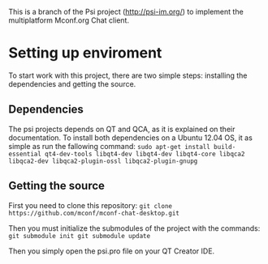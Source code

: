 This is a branch of the Psi project (http://psi-im.org/) to implement the multiplatform Mconf.org Chat client.


Setting up enviroment
==========
To start work with this project, there are two simple steps: installing the dependencies and getting the source.


Dependencies
----------

The psi projects depends on QT and QCA, as it is explained on their documentation. To install both dependencies on a Ubuntu 12.04 OS, it as simple as run the fallowing command:
 	`sudo apt-get install build-essential qt4-dev-tools libqt4-dev libqt4-dev libqt4-core libqca2 libqca2-dev libqca2-plugin-ossl libqca2-plugin-gnupg`


Getting the source
----------

First you need to clone this repository:
	`git clone https://github.com/mconf/mconf-chat-desktop.git`

Then you must initialize the submodules of the project with the commands:
	`git submodule init
	 git submodule update`

Then you simply open the psi.pro file on your QT Creator IDE.